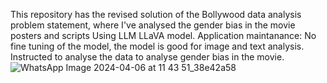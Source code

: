This repository has the revised solution of the Bollywood data analysis problem statement, where I've analysed the gender bias in the movie posters and scripts Using LLM LLaVA model.
Application maintanance: No fine tuning of the model, the model is good for image and text analysis. Instructed to analyse the data to analyse gender bias in the movie.
![WhatsApp Image 2024-04-06 at 11 43 51_38e42a58](https://github.com/yukeshwardevs/docu3C_revised_solution_LLM/assets/146966338/edb2b434-fc7e-423c-be53-7de3fbd55a3b)
